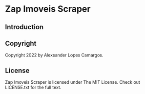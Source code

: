# Zap Imoveis Scraper


## Introduction


## Copyright

Copyright 2022 by Alexsander Lopes Camargos.

## License

Zap Imoveis Scraper is licensed under The MIT License. Check out LICENSE.txt for the full text.
